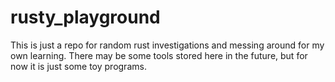 # rusty_playground

This is just a repo for random rust investigations and messing around for my own learning. 
There may be some tools stored here in the future, but for now it is just some toy programs.
